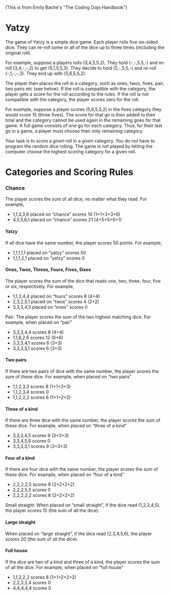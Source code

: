 (This is from Emily Bache's "The Coding Dojo Handbook")

# Yatzy

The game of Yatzy is a simple dice game. Each player rolls
five six-sided dice. They can re-roll some or all of the dice up
to three times (including the original roll).

For example, suppose a players rolls (3,4,5,5,2). They hold
(-,-,5,5,-) and re-roll (3,4,-,-,2) to get (5,1,5,5,3). They
decide to hold (5,-,5,5,-) and re-roll (-,1,-,-,3). They end up
with (5,6,5,5,2).

The player then places the roll in a category, such as ones,
twos, fives, pair, two pairs etc (see below). If the roll is
compatible with the category, the player gets a score for the
roll according to the rules. If the roll is not compatible with
the category, the player scores zero for the roll.

For example, suppose a player scores (5,6,5,5,2) in the fives
category they would score 15 (three fives). The score for that
go is then added to their total and the category cannot be used
again in the remaining goes for that game. A full game consists
of one go for each category. Thus, for their last go in a game,
a player must choose their only remaining category.

Your task is to score a _given_ roll in a _given_ category. You
do not have to program the random dice rolling. The game is not
played by letting the computer choose the highest scoring
category for a given roll.

# Categories and Scoring Rules

### Chance

The player scores the sum of all dice, no matter what
they read. For example,

* 1,1,3,3,6 placed on “chance” scores 14 (1+1+3+3+6)
* 4,5,5,6,1 placed on “chance” scores 21 (4+5+5+6+1)

#### Yatzy

If all dice have the same number, the player scores 50
points. For example,

* 1,1,1,1,1 placed on “yatzy” scores 50
* 1,1,1,2,1 placed on “yatzy” scores 0

#### Ones, Twos, Threes, Fours, Fives, Sixes

The player scores the sum of the dice that reads one, two,
three, four, five or six, respectively. For example,

* 1,1,2,4,4 placed on “fours” scores 8 (4+4)
* 2,3,2,5,1 placed on “twos” scores 4 (2+2)
* 3,3,3,4,5 placed on “ones” scores 0

Pair: The player scores the sum of the two highest matching
dice. For example, when placed on “pair”

* 3,3,3,4,4 scores 8 (4+4)
* 1,1,6,2,6 scores 12 (6+6)
* 3,3,3,4,1 scores 6 (3+3)
* 3,3,3,3,1 scores 6 (3+3)

#### Two pairs

If there are two pairs of dice with the same
number, the player scores the sum of these dice. For example,
when placed on “two pairs”

* 1,1,2,3,3 scores 8 (1+1+3+3)
* 1,1,2,3,4 scores 0
* 1,1,2,2,2 scores 6 (1+1+2+2)

#### Three of a kind

If there are three dice with the same number,
the player scores the sum of these dice. For example, when
placed on “three of a kind”

* 3,3,3,4,5 scores 9 (3+3+3)
* 3,3,4,5,6 scores 0
* 3,3,3,3,1 scores 9 (3+3+3)

#### Four of a kind

If there are four dice with the same number,
the player scores the sum of these dice. For example, when
placed on “four of a kind”

* 2,2,2,2,5 scores 8 (2+2+2+2)
* 2,2,2,5,5 scores 0
* 2,2,2,2,2 scores 8 (2+2+2+2)

Small straight: When placed on “small straight”, if the dice
read (1,2,3,4,5), the player scores 15 (the sum of all the dice).

#### Large straight

When placed on “large straight”, if the dice
read (2,3,4,5,6), the player scores 20 (the sum of all the dice).

#### Full house

If the dice are two of a kind and three of a kind,
the player scores the sum of all the dice. For example, when
placed on “full house”

* 1,1,2,2,2 scores 8 (1+1+2+2+2)
* 2,2,3,3,4 scores 0
* 4,4,4,4,4 scores 0
